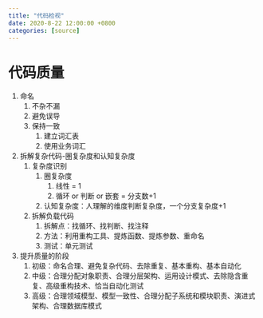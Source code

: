 ```yaml
---
title: "代码检视"
date: 2020-8-22 12:00:00 +0800
categories: [source]
---
```


# 代码质量

1. 命名
   1. 不杂不漏
   2. 避免误导
   3. 保持一致
      1. 建立词汇表
      2. 使用业务词汇
2. 拆解复杂代码-圈复杂度和认知复杂度
   1. 复杂度识别
      1. 圈复杂度
         1. 线性 = 1
         2. 循环 or 判断 or 嵌套 = 分支数+1
      2. 认知复杂度：人理解的维度判断复杂度，一个分支复杂度+1
   2. 拆解负载代码
      1. 拆解点：找循环、找判断、找注释
      2. 方法：利用重构工具、提炼函数、提炼参数、重命名
      3. 测试：单元测试
3. 提升质量的阶段
   1. 初级：命名合理、避免复杂代码、去除重复、基本重构、基本自动化
   2. 中级：合理分配对象职责、合理分层架构、运用设计模式、去除隐含重复、高级重构技术、恰当自动化测试
   3. 高级：合理领域模型、模型一致性、合理分配子系统和模块职责、演进式架构、合理数据库模式